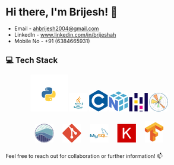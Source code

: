 # Hi there, I'm Brijesh! 👋

- Email - ahbrijesh2004@gmail.com
- LinkedIn - www.linkedin.com/in/brijeshah
- Mobile No - +91 (6384665931)

## 💻 Tech Stack
<p align="center">
  <img src="Img/python.png" alt="Python" width="100" height ="100" style="margin: 10 px;"/>
  <img src="Img/java.png" alt="Java" width="50" style="margin: 10 px;"/>
  <img src="Img/C.png" alt="C" width="50" style="margin: 10 px;"/>
  <img src="Img/numpy.png" alt="NumPy" width="50" style="margin: 10;"/>
  <img src="Img/pandas.png" alt="Pandas" width="50" style="margin: 10;"/>
  <img src="Img/matplotlib.png" alt="Matplotlib" width="50" style="margin: 10;"/>
</p>

<p align="center">
  <img src="Img/seaborn.png" alt="Seaborn" width="50" style="margin: 10px;"/>
  <img src="Img/git.png" alt="Git" width="50" style="margin: 10px;"/>
  <img src="Img/mysq.png" alt="MySQL" width="50" style="margin: 10px;"/>
  <img src="Img/Keras.png" alt="Keras" width="50" style="margin: 10px;"/>
  <img src="Img/Tensorflow.png" alt="TensorFlow" width="50" style="margin: 10px;"/>
</p>

Feel free to reach out for collaboration or further information! 📫
